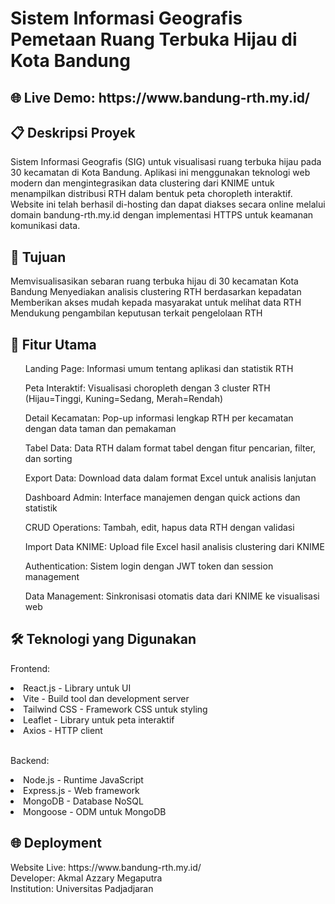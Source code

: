 <h1>Sistem Informasi Geografis Pemetaan Ruang Terbuka Hijau di Kota Bandung </h1>

<h2>🌐 Live Demo: https://www.bandung-rth.my.id/ </h2>

<h2>📋 Deskripsi Proyek </h2>

Sistem Informasi Geografis (SIG) untuk visualisasi ruang terbuka hijau pada 30 kecamatan di Kota Bandung. Aplikasi ini menggunakan teknologi web modern dan mengintegrasikan data clustering dari KNIME untuk menampilkan distribusi RTH dalam bentuk peta choropleth interaktif.
Website ini telah berhasil di-hosting dan dapat diakses secara online melalui domain bandung-rth.my.id dengan implementasi HTTPS untuk keamanan komunikasi data.

<h2>🎯 Tujuan </h2>

<p>Memvisualisasikan sebaran ruang terbuka hijau di 30 kecamatan Kota Bandung
Menyediakan analisis clustering RTH berdasarkan kepadatan
Memberikan akses mudah kepada masyarakat untuk melihat data RTH
Mendukung pengambilan keputusan terkait pengelolaan RTH </p>

<h2>🚀 Fitur Utama </h2>

<ol> Landing Page: Informasi umum tentang aplikasi dan statistik RTH </ol>
<ol> Peta Interaktif: Visualisasi choropleth dengan 3 cluster RTH (Hijau=Tinggi, Kuning=Sedang, Merah=Rendah)</ol>
<ol> Detail Kecamatan: Pop-up informasi lengkap RTH per kecamatan dengan data taman dan pemakaman</ol>
<ol> Tabel Data: Data RTH dalam format tabel dengan fitur pencarian, filter, dan sorting</ol>
<ol> Export Data: Download data dalam format Excel untuk analisis lanjutan</ol>
<ol> Dashboard Admin: Interface manajemen dengan quick actions dan statistik</ol>
<ol> CRUD Operations: Tambah, edit, hapus data RTH dengan validasi</ol>
<ol> Import Data KNIME: Upload file Excel hasil analisis clustering dari KNIME</ol>
<ol> Authentication: Sistem login dengan JWT token dan session management</ol>
<ol> Data Management: Sinkronisasi otomatis data dari KNIME ke visualisasi web</ol>

<h2>🛠️ Teknologi yang Digunakan </h2>

Frontend:
<li>React.js - Library untuk UI </li>
<li>Vite - Build tool dan development server </li>
<li>Tailwind CSS - Framework CSS untuk styling </li>
<li>Leaflet - Library untuk peta interaktif </li>
<li>Axios - HTTP client </li>
<br>

Backend:
<li>Node.js - Runtime JavaScript </li>
<li>Express.js - Web framework </li>
<li>MongoDB - Database NoSQL </li>
<li>Mongoose - ODM untuk MongoDB </li>

<h2>🌐 Deployment </h2>
Website Live: https://www.bandung-rth.my.id/ <br>
Developer: Akmal Azzary Megaputra <br>
Institution: Universitas Padjadjaran
<br>
